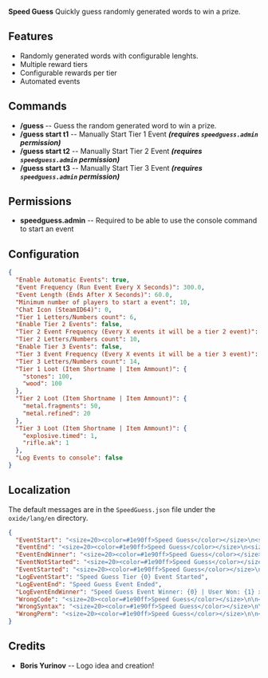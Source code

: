 **Speed Guess** Quickly guess randomly generated words to win a prize.

## Features

- Randomly generated words with configurable lenghts.
- Multiple reward tiers
- Configurable rewards per tier
- Automated events

## Commands

- **/guess <word>** -- Guess the random generated word to win a prize.
- **/guess start t1** -- Manually Start Tier 1 Event ***(requires `speedguess.admin` permission)***
- **/guess start t2** -- Manually Start Tier 2 Event ***(requires `speedguess.admin` permission)***
- **/guess start t3** -- Manually Start Tier 3 Event ***(requires `speedguess.admin` permission)***

## Permissions

- **speedguess.admin** -- Required to be able to use the console command to start an event

## Configuration

```json
{
  "Enable Automatic Events": true,
  "Event Frequency (Run Event Every X Seconds)": 300.0,
  "Event Length (Ends After X Seconds)": 60.0,
  "Minimum number of players to start a event": 10,
  "Chat Icon (SteamID64)": 0,
  "Tier 1 Letters/Numbers count": 6,
  "Enable Tier 2 Events": false,
  "Tier 2 Event Frequency (Every X events it will be a tier 2 event)": 10,
  "Tier 2 Letters/Numbers count": 10,
  "Enable Tier 3 Events": false,
  "Tier 3 Event Frequency (Every X events it will be a tier 3 event)": 100,
  "Tier 3 Letters/Numbers count": 14,
  "Tier 1 Loot (Item Shortname | Item Ammount)": {
    "stones": 100,
    "wood": 100
  },
  "Tier 2 Loot (Item Shortname | Item Ammount)": {
    "metal.fragments": 50,
    "metal.refined": 20
  },
  "Tier 3 Loot (Item Shortname | Item Ammount)": {
    "explosive.timed": 1,
    "rifle.ak": 1
  },
  "Log Events to console": false
}
```

## Localization

The default messages are in the `SpeedGuess.json` file under the `oxide/lang/en` directory.

```json
{
  "EventStart": "<size=20><color=#1e90ff>Speed Guess</color></size>\n<size=16><color=#{0}>Tier {1} Event</color></size>\n\nThe first person to type:\n<color=#33ccff>/guess {2}</color>\nWill win a prize!",
  "EventEnd": "<size=20><color=#1e90ff>Speed Guess</color></size>\n<size=16><color=#ffa500>Event Over!</color></size>\n\nNo Winners",
  "EventEndWinner": "<size=20><color=#1e90ff>Speed Guess</color></size>\n<size=16><color=#ffa500>Event Over!</color></size>\n\nThe Winner is:\n<color=#1e90ff>{0}</color>",
  "EventNotStarted": "<size=20><color=#1e90ff>Speed Guess</color></size>\n\n<size=16><color=#ffa500>No Active Events!</color></size>",
  "EventStarted": "<size=20><color=#1e90ff>Speed Guess</color></size>\n\n<size=16><color=#ffa500>Event already started</color></size>",
  "LogEventStart": "Speed Guess Tier {0} Event Started",
  "LogEventEnd": "Speed Guess Event Ended",
  "LogEventEndWinner": "Speed Guess Event Winner: {0} | User Won: {1} x{2}",
  "WrongCode": "<size=20><color=#1e90ff>Speed Guess</color></size>\n\n<size=16><color=#ffa500>Wrong Code!</color></size>",
  "WrongSyntax": "<size=20><color=#1e90ff>Speed Guess</color></size>\n\n<size=16><color=#ffa500>Wrong Command Syntax</color></size>",
  "WrongPerm": "<size=20><color=#1e90ff>Speed Guess</color></size>\n\n<size=16><color=#ffa500>No Permission!</color></size>"
}
```

## Credits

- **Boris Yurinov** -- Logo idea and creation!








